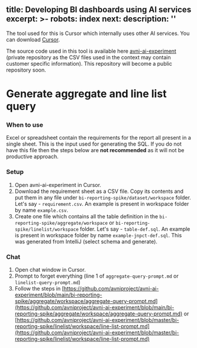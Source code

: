 title: Developing BI dashboards using AI services
excerpt: >-
  robots: index
next:
  description: ''
---
The tool used for this is Cursor which internally uses other AI services. You can download [Cursor](https://www.cursor.com/).

The source code used in this tool is available here [avni-ai-experiment](https://github.com/avniproject/avni-ai-experiment) (private repository as the CSV files used in the context may contain customer specific information). This repository will become a public repository soon. 

# Generate aggregate and line list query

### When to use

Excel or spreadsheet contain the requirements for the report all present in a single sheet. This is the input used for generating the SQL. If you do not have this file then the steps below are **not recommended** as it will not be productive approach.

### Setup

1. Open avni-ai-experiment in Cursor.
2. Download the requirement sheet as a CSV file. Copy its contents and put them in any file under `bi-reporting-spike/dataset/workspace` folder. Let's say - `requirement.csv`. An example is present in workspace folder by name `example.csv`.
3. Create one file which contains all the table definition in the `bi-reporting-spike/aggregate/workspace`  or `bi-reporting-spike/linelist/workspace` folder. Let's say - `table-def.sql`. An example is present in workspace folder by name `example-jnpct-def.sql`. This was generated from IntelliJ (select schema and generate).

### Chat

1. Open chat window in Cursor.
2. Prompt to forget everything (line 1 of `aggregate-query-prompt.md` or `linelist-query-prompt.md`)
3. Follow the steps in [https://github.com/avniproject/avni-ai-experiment/blob/main/bi-reporting-spike/aggregate/workspace/aggregate-query-prompt.md](https://github.com/avniproject/avni-ai-experiment/blob/main/bi-reporting-spike/aggregate/workspace/aggregate-query-prompt.md) or [https://github.com/avniproject/avni-ai-experiment/blob/master/bi-reporting-spike/linelist/workspace/line-list-prompt.md](https://github.com/avniproject/avni-ai-experiment/blob/master/bi-reporting-spike/linelist/workspace/line-list-prompt.md)
